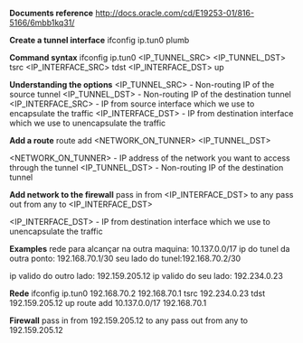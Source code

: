 **Documents reference**
http://docs.oracle.com/cd/E19253-01/816-5166/6mbb1kq31/

**Create a tunnel interface**
ifconfig ip.tun0 plumb

**Command syntax**
ifconfig ip.tun0 <IP_TUNNEL_SRC> <IP_TUNNEL_DST> tsrc <IP_INTERFACE_SRC> tdst <IP_INTERFACE_DST> up

**Understanding the options**
<IP_TUNNEL_SRC> - Non-routing IP of the source tunnel
<IP_TUNNEL_DST> - Non-routing IP of the destination tunnel
<IP_INTERFACE_SRC> - IP from source interface which we use to encapsulate the traffic
<IP_INTERFACE_DST> - IP from destination interface which we use to unencapsulate the traffic

**Add a route**
route add <NETWORK_ON_TUNNER> <IP_TUNNEL_DST>

<NETWORK_ON_TUNNER> - IP address of the network you want to access through the tunnel
<IP_TUNNEL_DST> - Non-routing IP of the destination tunnel

**Add network to the firewall**
pass in from <IP_INTERFACE_DST> to any
pass out from any to <IP_INTERFACE_DST>

<IP_INTERFACE_DST> - IP from destination interface which we use to unencapsulate the traffic



**Examples**
rede para alcançar na outra maquina: 10.137.0.0/17
ip do tunel da outra ponto: 192.168.70.1/30
seu lado do tunel:192.168.70.2/30

ip valido do outro lado: 192.159.205.12
ip valido do seu lado: 192.234.0.23

**Rede**
ifconfig ip.tun0 192.168.70.2 192.168.70.1 tsrc 192.234.0.23 tdst 192.159.205.12 up
route add 10.137.0.0/17 192.168.70.1

**Firewall**
pass in from 192.159.205.12 to any
pass out from any to 192.159.205.12


